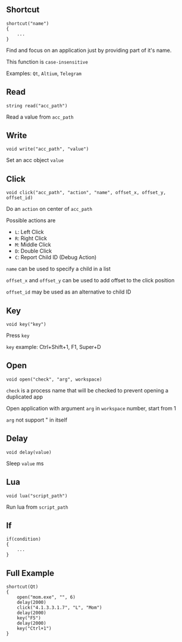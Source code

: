## Shortcut
```
shortcut("name")
{
	...
}
```
Find and focus on an application just by providing part of it's name.

This function is `case-insensitive`

Examples: `Qt`, `Altium`, `Telegram`

## Read
```
string read("acc_path")
```

Read a value from `acc_path`

## Write
```
void write("acc_path", "value")
```

Set an acc object `value`

## Click
```
void click("acc_path", "action", "name", offset_x, offset_y, offset_id)
```

Do an `action` on center of `acc_path`

Possible actions are 

- `L`: Left Click
- `R`: Right Click
- `M`: Middle Click
- `D`: Double Click
- `C`: Report Child ID (Debug Action)

`name` can be used to specify a child in a list

`offset_x` and `offset_y` can be used to add offset to the click position

`offset_id` may be used as an alternative to child ID

## Key
```
void key("key")
```

Press `key`

`key` example: Ctrl+Shift+1, F1, Super+D

## Open
```
void open("check", "arg", workspace)
```

`check` is a process name that will be checked to prevent opening a duplicated app

Open application with argument `arg` in `workspace` number, start from 1

`arg` not support " in itself

## Delay
```
void delay(value)
```

Sleep `value` ms

## Lua
```
void lua("script_path")
```

Run lua from `script_path`

## If
```
if(condition)
{
	...
}
```

## Full Example
```
shortcut(Qt)
{
	open("mom.exe", "", 6)
	delay(2000)
	click("4.1.3.3.1.7", "L", "Mom")
	delay(2000)
	key("F5")
	delay(2000)
	key("Ctrl+1")
}
```
